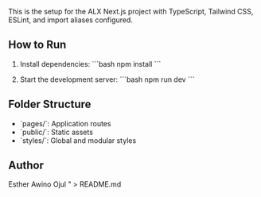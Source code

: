 This is the setup for the ALX Next.js project with TypeScript, Tailwind CSS, ESLint, and import aliases configured.

## How to Run

1. Install dependencies:
\`\`\`bash
npm install
\`\`\`

2. Start the development server:
\`\`\`bash
npm run dev
\`\`\`

## Folder Structure

- \`pages/\`: Application routes
- \`public/\`: Static assets
- \`styles/\`: Global and modular styles

## Author

Esther Awino Ojul
" > README.md

